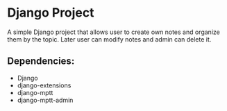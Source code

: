 # Django Project

A simple Django project that allows user to create own notes and organize them by the topic.
Later user can modify notes and admin can delete it.  

## Dependencies:
* Django 
* django-extensions
* django-mptt
* django-mptt-admin

